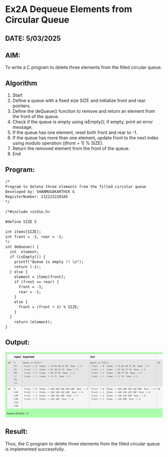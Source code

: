 # Ex2A Dequeue Elements from Circular Queue
## DATE: 5/03/2025
## AIM:
To write a C program to delete three elements from the filled circular queue.

## Algorithm
1. Start 
2. Define a queue with a fixed size SIZE and initialize front and rear pointers. 
3. Define the deQueue() function to remove and return an element from the front of the queue. 
4. Check if the queue is empty using isEmpty(); if empty, print an error message. 
5. If the queue has one element, reset both front and rear to -1. 
6. If the queue has more than one element, update front to the next index using modulo 
operation ((front + 1) % SIZE). 
7. Return the removed element from the front of the queue. 
8. End   

## Program:
```
/*
Program to delete three elements from the filled circular queue
Developed by: SHANMUGAKARTHIK G
RegisterNumber: 212223220105 
*/

/*#include <stdio.h>

#define SIZE 5

int items[SIZE];
int front = -1, rear = -1;
*/
int deQueue() {
  int  element;
  if (isEmpty()) {
    printf("Queue is empty !! \n");
    return (-1);
  } else {
    element = items[front];
    if (front == rear) {
      front = -1;
      rear = -1;
    } 
    else {
      front = (front + 1) % SIZE;
    }
  }
    return (element);
}

```

## Output:
![alt text](<Screenshot 2025-04-25 140349.png>)
## Result:
Thus, the C program to delete three elements from the filled circular queue is implemented successfully.
